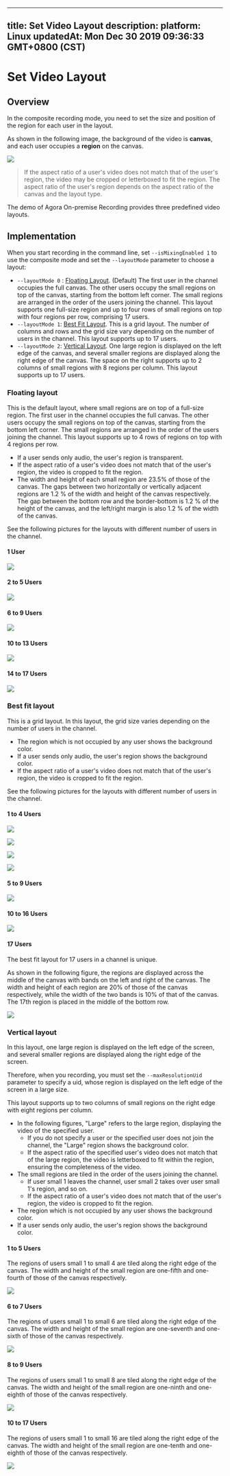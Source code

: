 
---
title: Set Video Layout
description: 
platform: Linux
updatedAt: Mon Dec 30 2019 09:36:33 GMT+0800 (CST)
---
# Set Video Layout
## Overview
In the composite recording mode, you need to set the size and position of the region for each user in the layout.

As shown in the following image, the background of the video is **canvas**, and each user occupies a **region** on the canvas.

![](https://web-cdn.agora.io/docs-files/1562927420353)

> If the aspect ratio of a user's video does not match that of the user's region, the video may be cropped or letterboxed to fit the region. The aspect ratio of the user's region depends on the aspect ratio of the canvas and the layout type.

The demo of Agora On-premise Recording provides three predefined video layouts.

## Implementation

When you start recording in the command line, set `--isMixingEnabled 1`  to use the composite mode and set the `--layoutMode` parameter to choose a layout:

- `--layoutMode 0` : [Floating Layout](#float). (Default) The first user in the channel occupies the full canvas. The other users occupy the small regions on top of the canvas, starting from the bottom left corner. The small regions are arranged in the order of the users joining the channel. This layout supports one full-size region and up to four rows of small regions on top with four regions per row, comprising 17 users.
- `--layoutMode 1`: [Best Fit Layout](#bestfit). This is a grid layout. The number of columns and rows and the grid size vary depending on the number of users in the channel. This layout supports up to 17 users.
- `--layoutMode 2`: [Vertical Layout](#vertical). One large region is displayed on the left edge of the canvas, and several smaller regions are displayed along the right edge of the canvas. The space on the right supports up to 2 columns of small regions with 8 regions per column. This layout supports up to 17 users.

### <a name="float"></a>Floating layout

This is the default layout, where small regions are on top of a full-size region. The first user in the channel occupies the full canvas. The other users occupy the small regions on top of the canvas, starting from the bottom left corner. The small regions are arranged in the order of the users joining the channel. This layout supports up to 4 rows of regions on top with 4 regions per row.

- If a user sends only audio, the user's region is transparent.
- If the aspect ratio of a user's video does not match that of the user's region, the video is cropped to fit the region.
- The width and height of each small region are 23.5% of those of the canvas. The gaps between two horizontally or vertically adjacent regions are 1.2 % of the width and height of the canvas respectively. The gap between the bottom row and the border-bottom is 1.2 % of the height of the canvas, and the left/right margin is also 1.2 % of the width of the canvas.

See the following pictures for the layouts with different number of users in the channel.

#### 1 User

![](https://web-cdn.agora.io/docs-files/1560823829265)

#### 2 to 5 Users

![](https://web-cdn.agora.io/docs-files/1560823855095)

#### 6 to 9 Users

![](https://web-cdn.agora.io/docs-files/1560823875104)

#### 10 to 13 Users

![](https://web-cdn.agora.io/docs-files/1560823889282)

#### 14 to 17 Users

![](https://web-cdn.agora.io/docs-files/1560823910236)

### <a name="bestfit"></a>Best fit layout

This is a grid layout. In this layout, the grid size varies depending on the number of users in the channel.

- The region which is not occupied by any user shows the background color.
- If a user sends only audio, the user's region shows the background color.
- If the aspect ratio of a user's video does not match that of the user's region, the video is cropped to fit the region.

See the following pictures for the layouts with different number of users in the channel.

#### 1 to 4 Users

![](https://web-cdn.agora.io/docs-files/1558062852403)

![](https://web-cdn.agora.io/docs-files/1558063212804)

![](https://web-cdn.agora.io/docs-files/1560824305413)

![](https://web-cdn.agora.io/docs-files/1558063229612)

#### 5 to 9 Users

![](https://web-cdn.agora.io/docs-files/1560824329767)

#### 10 to 16 Users

![](https://web-cdn.agora.io/docs-files/1560824340228)

#### 17 Users

The best fit layout for 17 users in a channel is unique.

As shown in the following figure, the regions are displayed across the middle of the canvas with bands on the left and right of the canvas. The width and height of each region are 20% of those of the canvas respectively, while the width of the two bands is 10% of that of the canvas. The 17th region is placed in the middle of the bottom row.

![](https://web-cdn.agora.io/docs-files/1560824353055)

### <a name="vertical"></a>Vertical layout

In this layout, one large region is displayed on the left edge of the screen, and several smaller regions are displayed along the right edge of the screen.

Therefore, when you recording, you must  set the `--maxResolutionUid` parameter to specify a uid, whose region is displayed on the left edge of the screen in a large size.

This layout supports up to two columns of small regions on the right edge with eight regions per column. 

- In the following figures, "Large" refers to the large region, displaying the video of the specified user. 
	- If you do not specify a user or the specified user does not join the channel, the "Large" region shows the background color.
	- If the aspect ratio of the specified user's video does not match that of the large region, the video is letterboxed to fit within the region, ensuring the completeness of the video.
- The small regions are tiled in the order of the users joining the channel. 
	- If user small 1 leaves the channel, user small 2 takes over user small 1's region, and so on.
	- If the aspect ratio of a user's video does not match that of the user's region, the video is cropped to fit the region.
- The region which is not occupied by any user shows the background color.
- If a user sends only audio, the user's region shows the background color.

#### 1 to 5 Users

The regions of users small 1 to small 4 are tiled along the right edge of the canvas. The width and height of the small region are one-fifth and one-fourth of those of the canvas respectively.

![](https://web-cdn.agora.io/docs-files/1558060680455)

#### 6 to 7 Users

The regions of users small 1 to small 6 are tiled along the right edge of the canvas. The width and height of the small region are one-seventh and one-sixth of those of the canvas respectively.

![](https://web-cdn.agora.io/docs-files/1558060697541)

#### 8 to 9 Users

The regions of users small 1 to small 8 are tiled along the right edge of the canvas. The width and height of the small region are one-ninth and one-eighth of those of the canvas respectively.

![](https://web-cdn.agora.io/docs-files/1558060714296)

#### 10 to 17 Users

The regions of users small 1 to small 16 are tiled along the right edge of the canvas. The width and height of the small region are one-tenth and one-eighth of those of the canvas respectively.

![](https://web-cdn.agora.io/docs-files/1558060732460)
